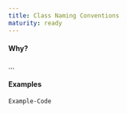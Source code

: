 ```yaml
---
title: Class Naming Conventions
maturity: ready
---
```


#### Why?
...

#### Examples
```SCSS
Example-Code
```